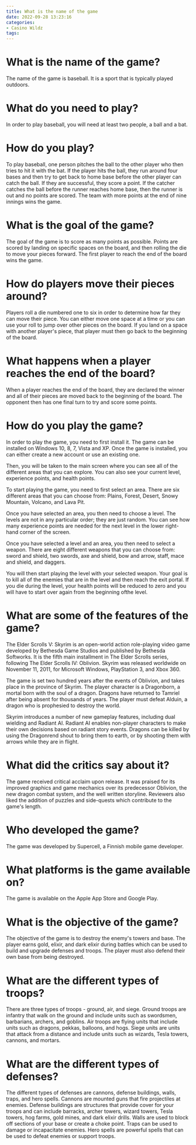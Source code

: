 ```yaml
---
title: What is the name of the game
date: 2022-09-28 13:23:16
categories:
- Casino Wildz
tags:
---
```



#  What is the name of the game?

The name of the game is baseball. It is a sport that is typically played outdoors.

# What do you need to play?

In order to play baseball, you will need at least two people, a ball and a bat.

# How do you play?

To play baseball, one person pitches the ball to the other player who then tries to hit it with the bat. If the player hits the ball, they run around four bases and then try to get back to home base before the other player can catch the ball. If they are successful, they score a point. If the catcher catches the ball before the runner reaches home base, then the runner is out and no points are scored. The team with more points at the end of nine innings wins the game.

#  What is the goal of the game?

The goal of the game is to score as many points as possible. Points are scored by landing on specific spaces on the board, and then rolling the die to move your pieces forward. The first player to reach the end of the board wins the game.

# How do players move their pieces around?

Players roll a die numbered one to six in order to determine how far they can move their piece. You can either move one space at a time or you can use your roll to jump over other pieces on the board. If you land on a space with another player's piece, that player must then go back to the beginning of the board.

# What happens when a player reaches the end of the board?

When a player reaches the end of the board, they are declared the winner and all of their pieces are moved back to the beginning of the board. The opponent then has one final turn to try and score some points.

#  How do you play the game?

In order to play the game, you need to first install it. The game can be installed on Windows 10, 8, 7, Vista and XP. Once the game is installed, you can either create a new account or use an existing one.

Then, you will be taken to the main screen where you can see all of the different areas that you can explore. You can also see your current level, experience points, and health points.

To start playing the game, you need to first select an area. There are six different areas that you can choose from: Plains, Forest, Desert, Snowy Mountain, Volcano, and Lava Pit.

Once you have selected an area, you then need to choose a level. The levels are not in any particular order; they are just random. You can see how many experience points are needed for the next level in the lower right-hand corner of the screen.

Once you have selected a level and an area, you then need to select a weapon. There are eight different weapons that you can choose from: sword and shield, two swords, axe and shield, bow and arrow, staff, mace and shield, and daggers.

You will then start playing the level with your selected weapon. Your goal is to kill all of the enemies that are in the level and then reach the exit portal. If you die during the level, your health points will be reduced to zero and you will have to start over again from the beginning ofthe level.

#  What are some of the features of the game?

The Elder Scrolls V: Skyrim is an open-world action role-playing video game developed by Bethesda Game Studios and published by Bethesda Softworks. It is the fifth main installment in The Elder Scrolls series, following The Elder Scrolls IV: Oblivion. Skyrim was released worldwide on November 11, 2011, for Microsoft Windows, PlayStation 3, and Xbox 360.

The game is set two hundred years after the events of Oblivion, and takes place in the province of Skyrim. The player character is a Dragonborn, a mortal born with the soul of a dragon. Dragons have returned to Tamriel after being absent for thousands of years. The player must defeat Alduin, a dragon who is prophesied to destroy the world.

Skyrim introduces a number of new gameplay features, including dual wielding and Radiant AI. Radiant AI enables non-player characters to make their own decisions based on radiant story events. Dragons can be killed by using the Dragonrend shout to bring them to earth, or by shooting them with arrows while they are in flight.

#  What did the critics say about it?

The game received critical acclaim upon release. It was praised for its improved graphics and game mechanics over its predecessor Oblivion, the new dragon combat system, and the well written storyline. Reviewers also liked the addition of puzzles and side-quests which contribute to the game's length.

#  Who developed the game?

The game was developed by Supercell, a Finnish mobile game developer.

# What platforms is the game available on?

The game is available on the Apple App Store and Google Play.

# What is the objective of the game?

The objective of the game is to destroy the enemy's towers and base. The player earns gold, elixir, and dark elixir during battles which can be used to build and upgrade defenses and troops. The player must also defend their own base from being destroyed.

# What are the different types of troops?

There are three types of troops - ground, air, and siege. Ground troops are infantry that walk on the ground and include units such as swordsmen, barbarians, archers, and goblins. Air troops are flying units that include units such as dragons, pekkas, balloons, and hogs. Siege units are units that attack from a distance and include units such as wizards, Tesla towers, cannons, and mortars.

# What are the different types of defenses?

The different types of defenses are cannons, defense buildings, walls, traps, and hero spells. Cannons are mounted guns that fire projectiles at enemies. Defense buildings are structures that provide cover for your troops and can include barracks, archer towers, wizard towers, Tesla towers, hog farms, gold mines, and dark elixir drills. Walls are used to block off sections of your base or create a choke point. Traps can be used to damage or incapacitate enemies. Hero spells are powerful spells that can be used to defeat enemies or support troops.